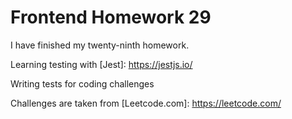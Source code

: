 # Frontend Homework 29

I have finished my twenty-ninth homework.

Learning testing with [Jest]: https://jestjs.io/

Writing tests for coding challenges

Challenges are taken from [Leetcode.com]: https://leetcode.com/

